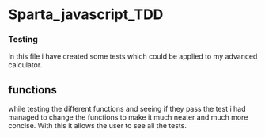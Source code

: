 # Sparta_javascript_TDD

### Testing

In this file i have created some tests which could be applied to my advanced calculator.

## functions
while testing the different functions and seeing if they pass the test i had managed to change the functions to make it much neater and much more concise. With this it allows the user to see all the tests.
